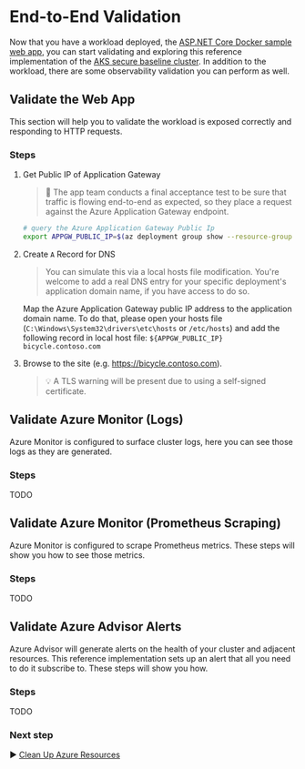 # End-to-End Validation

Now that you have a workload deployed, the [ASP.NET Core Docker sample web app](./09-workload), you can start validating and exploring this reference implementation of the [AKS secure baseline cluster](./). In addition to the workload, there are some observability validation you can perform as well.

## Validate the Web App

This section will help you to validate the workload is exposed correctly and responding to HTTP requests.

### Steps

1. Get Public IP of Application Gateway

    > :book: The app team conducts a final acceptance test to be sure that traffic is flowing end-to-end as expected, so they place a request against the Azure Application Gateway endpoint.

    ```bash
    # query the Azure Application Gateway Public Ip
    export APPGW_PUBLIC_IP=$(az deployment group show --resource-group rg-enterprise-networking-spokes -n spoke-BU0001A0008 --query properties.outputs.appGwPublicIpAddress.value -o tsv)
    ```

1. Create `A` Record for DNS

    > You can simulate this via a local hosts file modification. You're welcome to add a real DNS entry for your specific deployment's application domain name, if you have access to do so.

    Map the Azure Application Gateway public IP address to the application domain name. To do that, please open your hosts file (`C:\Windows\System32\drivers\etc\hosts` or `/etc/hosts`) and add the following record in local host file: `${APPGW_PUBLIC_IP} bicycle.contoso.com`

1. Browse to the site (e.g. <https://bicycle.contoso.com>).

    > :bulb: A TLS warning will be present due to using a self-signed certificate.

## Validate Azure Monitor (Logs)

Azure Monitor is configured to surface cluster logs, here you can see those logs as they are generated.

### Steps

TODO

## Validate Azure Monitor (Prometheus Scraping)

Azure Monitor is configured to scrape Prometheus metrics. These steps will show you how to see those metrics.

### Steps

TODO

## Validate Azure Advisor Alerts

Azure Advisor will generate alerts on the health of your cluster and adjacent resources. This reference implementation sets up an alert that all you need to do it subscribe to. These steps will show you how.

### Steps

TODO

### Next step

:arrow_forward: [Clean Up Azure Resources](./11-cleanup.md)
